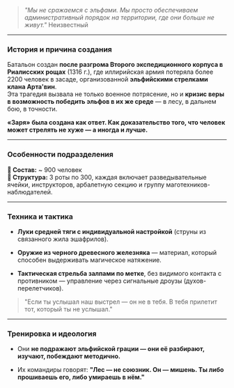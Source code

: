 
> _"Мы не сражаемся с эльфами. Мы просто обеспечиваем административный порядок на территории, где они больше не живут."_
> Неизвестный

---

### История и причина создания

Батальон создан **после разгрома Второго экспедиционного корпуса в Риалисских рощах** (1316 г.), где иллирийская армия потеряла более 2200 человек в засаде, организованной **эльфийскими стрелками клана Арта'вин**.  
Эта трагедия вызвала не только военное потрясение, но и **кризис веры в возможность победить эльфов в их же среде** — в лесу, в дальнем бою, в точности.

**«Заря» была создана как ответ. Как доказательство того, что человек может стрелять не хуже — а иногда и лучше.**

---

### Особенности подразделения

**📌 Состав:** ~ 900 человек  
**📌 Структура:** 3 роты по 300, каждая включает разведывательные ячейки, инструкторов, арбалетную секцию и группу маготехников-наблюдателей.  

---

###  Техника и тактика

- **Луки средней тяги с индивидуальной настройкой** (струны из связанного жила эшафрилов).
    
- **Оружие из черного древесного железняка** — материал, который способен выдерживать магическое натяжение.
    
- **Тактическая стрельба залпами по метке**, без видимого контакта с противником — управление через сигнальные дроузы (духов-перелетчиков).
    

> "Если ты услышал наш выстрел  — он не в тебя. В тебя прилетит тот, который ты не услышал."

---

###  Тренировка и идеология

- Они **не подражают эльфийской грации — они её разбирают, изучают, побеждают методично.**

- Их командиры говорят: **"Лес — не союзник. Он — мишень. Ты либо прошиваешь его, либо умираешь в нём."**
